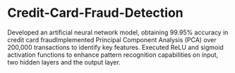 # Credit-Card-Fraud-Detection
Developed an artificial neural network model, obtaining 99.95\% accuracy in credit card fraudImplemented Principal Component Analysis (PCA) over 200,000 transactions to identify key features. Executed ReLU and sigmoid activation functions to enhance pattern recognition capabilities on input, two hidden layers and the output layer.

